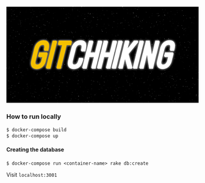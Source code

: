 <p align="center">
  <img src="https://raw.githubusercontent.com/ruimangas/gitchhiking.space/master/app/assets/images/header_mail.png" alt="Gitchhiking logo"/>
</p>

### How to run locally

```
$ docker-compose build
$ docker-compose up
```

#### Creating the database

```
$ docker-compose run <container-name> rake db:create
```

Visit ```localhost:3001```
